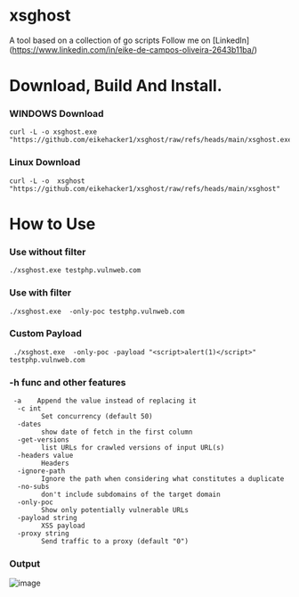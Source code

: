 # xsghost
A tool based on a collection of go scripts
Follow me on [LinkedIn] (https://www.linkedin.com/in/eike-de-campos-oliveira-2643b11ba/)

# Download, Build And Install.
### WINDOWS Download
```
curl -L -o xsghost.exe "https://github.com/eikehacker1/xsghost/raw/refs/heads/main/xsghost.exe"
```
### Linux Download
```
curl -L -o  xsghost "https://github.com/eikehacker1/xsghost/raw/refs/heads/main/xsghost"
```

# How to Use 

###  Use without filter

```
./xsghost.exe testphp.vulnweb.com 
```

### Use with filter

```
./xsghost.exe  -only-poc testphp.vulnweb.com 
```
### Custom Payload
```pws
 ./xsghost.exe  -only-poc -payload "<script>alert(1)</script>" testphp.vulnweb.com
```
### -h func and other features

```
 -a    Append the value instead of replacing it
  -c int
        Set concurrency (default 50)
  -dates
        show date of fetch in the first column
  -get-versions
        list URLs for crawled versions of input URL(s)
  -headers value
        Headers
  -ignore-path
        Ignore the path when considering what constitutes a duplicate
  -no-subs
        don't include subdomains of the target domain
  -only-poc
        Show only potentially vulnerable URLs
  -payload string
        XSS payload
  -proxy string
        Send traffic to a proxy (default "0")
```
### Output
![image](https://github.com/user-attachments/assets/b02c863e-3e02-4677-a53e-23bfb8c16b64)
